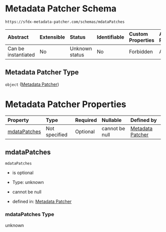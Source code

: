 # Metadata Patcher Schema

```txt
https://sfdx-metadata-patcher.com/schemas/mdataPatches
```



| Abstract            | Extensible | Status         | Identifiable | Custom Properties | Additional Properties | Access Restrictions | Defined In                                                                         |
| :------------------ | :--------- | :------------- | :----------- | :---------------- | :-------------------- | :------------------ | :--------------------------------------------------------------------------------- |
| Can be instantiated | No         | Unknown status | No           | Forbidden         | Allowed               | none                | [mdataPatches.schema.json](../out/mdataPatches.schema.json "open original schema") |

## Metadata Patcher Type

`object` ([Metadata Patcher](mdatapatches.md))

# Metadata Patcher Properties

| Property                      | Type          | Required | Nullable       | Defined by                                                                                                                                    |
| :---------------------------- | :------------ | :------- | :------------- | :-------------------------------------------------------------------------------------------------------------------------------------------- |
| [mdataPatches](#mdatapatches) | Not specified | Optional | cannot be null | [Metadata Patcher](mdatapatches-properties-mdatapatches.md "https://sfdx-metadata-patcher.com/schemas/mdataPatches#/properties/mdataPatches") |

## mdataPatches



`mdataPatches`

*   is optional

*   Type: unknown

*   cannot be null

*   defined in: [Metadata Patcher](mdatapatches-properties-mdatapatches.md "https://sfdx-metadata-patcher.com/schemas/mdataPatches#/properties/mdataPatches")

### mdataPatches Type

unknown
